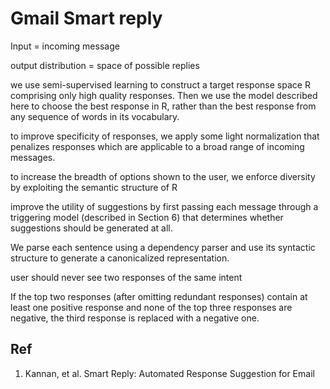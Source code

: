 
# Gmail Smart reply

Input = incoming message

output distribution = space of possible replies

we use semi-supervised learning to construct a target response space R comprising only high quality responses. 
Then we use the model described here to choose the best response in R, rather than the best response from any sequence of words in its vocabulary.

to improve specificity of responses, we apply some light normalization that penalizes responses which are applicable to a broad range of incoming messages.  

to increase the breadth of options shown to the user, we enforce diversity by exploiting the semantic structure of R

improve the utility of suggestions by first passing each message through a triggering model (described in Section 6) 
that determines whether suggestions should be generated at all.

We parse each sentence using a dependency parser and use its syntactic structure to generate a canonicalized representation.

user should never see two responses of the same intent

If the top two responses (after omitting redundant responses) contain at least one positive response and none of the top three responses are negative, 
the third response is replaced with a negative one.

## Ref

1. Kannan, et al. Smart Reply: Automated Response Suggestion for Email
